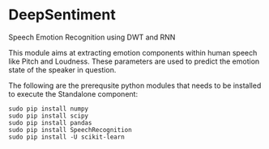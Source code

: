 # DeepSentiment
Speech Emotion Recognition using DWT and RNN

This module aims at extracting emotion components within human speech like Pitch and Loudness. These parameters are used to predict the emotion state of the speaker in question.


The following are the prerequsite python modules that needs to be installed to execute the Standalone component:
```
sudo pip install numpy 
sudo pip install scipy
sudo pip install pandas
sudo pip install SpeechRecognition
sudo pip install -U scikit-learn
```
